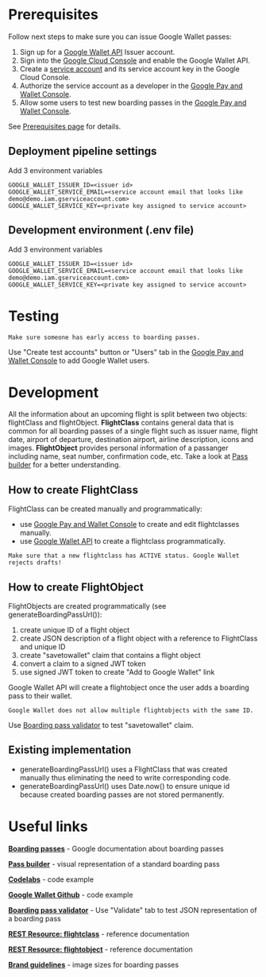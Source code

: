 # Prerequisites

Follow next steps to make sure you can issue Google Wallet passes:
1. Sign up for a [Google Wallet API](https://pay.google.com/business/console) Issuer account.
2. Sign into the [Google Cloud Console](https://console.cloud.google.com/) and enable the Google Wallet API.
3. Create a [service account](https://console.cloud.google.com/iam-admin/serviceaccounts/create) and its service account key in the Google Cloud Console.
4. Authorize the service account as a developer in the [Google Pay and Wallet Console](https://pay.google.com/business/console).
5. Allow some users to test new boarding passes in the [Google Pay and Wallet Console](https://pay.google.com/business/console).

See [Prerequisites page](https://developers.google.com/wallet/tickets/boarding-passes/web/prerequisites) for details.

## Deployment pipeline settings

Add 3 environment variables
```
GOOGLE_WALLET_ISSUER_ID=<issuer id>
GOOGLE_WALLET_SERVICE_EMAIL=<service account email that looks like demo@demo.iam.gserviceaccount.com>
GOOGLE_WALLET_SERVICE_KEY=<private key assigned to service account>
```

## Development environment (.env file)

Add 3 environment variables
```
GOOGLE_WALLET_ISSUER_ID=<issuer id>
GOOGLE_WALLET_SERVICE_EMAIL=<service account email that looks like demo@demo.iam.gserviceaccount.com>
GOOGLE_WALLET_SERVICE_KEY=<private key assigned to service account>
```

# Testing
```
Make sure someone has early access to boarding passes.
```
Use "Create test accounts" button or "Users" tab in the [Google Pay and Wallet Console](https://pay.google.com/business/console/passes) to add Google Wallet users.

# Development

All the information about an upcoming flight is split between two objects: flightClass and flightObject. **FlightClass** contains general data that is common for all boarding passes of a single flight such as issuer name, flight date, airport of departure, destination airport, airline description, icons and images. **FlightObject** provides personal information of a passanger including name, seat number, confirmation code, etc. Take a look at [Pass builder](https://developers.google.com/wallet/tickets/boarding-passes/resources/pass-builder) for a better understanding.

## How to create FlightClass
FlightClass can be created manually and programmatically:
- use [Google Pay and Wallet Console](https://pay.google.com/business/console/passes) to create and edit flightclasses manually.
- use [Google Wallet API](https://codelabs.developers.google.com/add-to-wallet-web#3) to create a flightclass programmatically.
```
Make sure that a new flightclass has ACTIVE status. Google Wallet rejects drafts!
```

## How to create FlightObject
FlightObjects are created programmatically (see generateBoardingPassUrl()):
1. create unique ID of a flight object
2. create JSON description of a flight object with a reference to FlightClass and unique ID
3. create "savetowallet" claim that contains a flight object
4. convert a claim to a signed JWT token
5. use signed JWT token to create "Add to Google Wallet" link

Google Wallet API will create a flightobject once the user adds a boarding pass to their wallet.
```
Google Wallet does not allow multiple flightobjects with the same ID.
```
Use [Boarding pass validator](https://pay.google.com/business/console/passes) to test "savetowallet" claim.

## Existing implementation

- generateBoardingPassUrl() uses a FlightClass that was created manually thus eliminating the need to write corresponding code.
- generateBoardingPassUrl() uses Date.now() to ensure unique id because created boarding passes are not stored permanently.


# Useful links

**[Boarding passes](https://developers.google.com/wallet/tickets/boarding-passes)** - Google documentation about boarding passes

**[Pass builder](https://developers.google.com/wallet/tickets/boarding-passes/resources/pass-builder)** - visual representation of a standard boarding pass

**[Codelabs](https://developers.google.com/wallet/tickets/boarding-passes/resources/codelabs)** - code example

**[Google Wallet Github](https://github.com/google-pay/wallet-web-codelab)** - code example

**[Boarding pass validator](https://pay.google.com/business/console/passes)** - Use "Validate" tab to test JSON representation of a boarding pass

**[REST Resource: flightclass](https://developers.google.com/wallet/reference/rest/v1/flightclass)** - reference documentation

**[REST Resource: flightobject](https://developers.google.com/wallet/reference/rest/v1/flightobject)** - reference documentation

**[Brand guidelines](https://developers.google.com/wallet/generic/resources/brand-guidelines)** - image sizes for boarding passes
